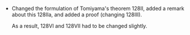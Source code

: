 * Changed the formulation of Tomiyama's theorem 128II,
    added a remark about this 128IIa, and added a proof
    (changing 128III).
    
    As a result, 128VI and 128VII had to be changed slightly.
   
